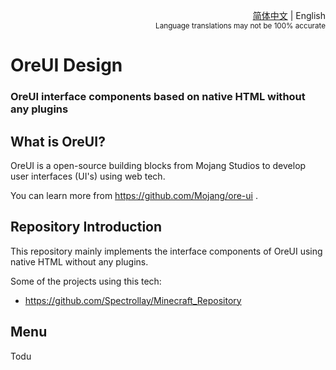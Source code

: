 <div align="right">

<a href="/README.md">简体中文</a> | English<br><sup>Language translations may not be 100% accurate</sup>

</div>

# OreUI Design

### OreUI interface components based on native HTML without any plugins

## What is OreUI?
OreUI is a open-source building blocks from Mojang Studios to develop user interfaces (UI's) using web tech.

You can learn more from https://github.com/Mojang/ore-ui .

## Repository Introduction

This repository mainly implements the interface components of OreUI using native HTML without any plugins.

Some of the projects using this tech:

- https://github.com/Spectrollay/Minecraft_Repository

## Menu
Todu